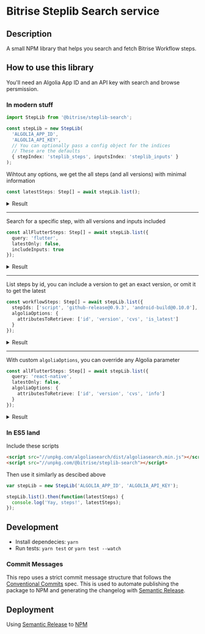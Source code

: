 # Bitrise Steplib Search service

## Description

A small NPM library that helps you search and fetch Bitrise Workflow steps.

## How to use this library

You'll need an Algolia App ID and an API key with search and browse persmission.

### In modern stuff

```ts
import StepLib from '@bitrise/steplib-search';

const stepLib = new StepLib(
  'ALGOLIA_APP_ID',
  'ALGOLIA_API_KEY',
  // You can optionally pass a config object for the indices
  // These are the defaults
  { stepIndex: 'steplib_steps', inputsIndex: 'steplib_inputs' }
);
```

Wihtout any options, we get the all steps (and all versions) with minimal information

```ts
const latestSteps: Step[] = await stepLib.list();
```

<details>
<summary>Result</summary>
<p>

```js
// latestSteps
[
  ...
  { "cvs": "activate-ssh-key@4.0.5" },
  { "cvs": "git-clone@4.0.18" },
  { "cvs": "git-clone@4.0.17" },
  { "cvs": "amazon-s3-deploy@3.5.8" },
  { "cvs": "project-scanner@3.3.1" },
  { "cvs": "project-scanner@3.3.0" },
  { "cvs": "carthage@3.2.2" },
  ...
]
```
</p>
</details>

---

Search for a specific step, with all versions and inputs included

```ts
const allFlutterSteps: Step[] = await stepLib.list({
  query: 'flutter',
  latestOnly: false,
  includeInputs: true
});
```

<details>
<summary>Result</summary>
<p>

```js
// allFlutterSteps
[
  ...
  {
    "cvs": "flutter@0.0.9",
    "inputs": [
      { "cvs": "flutter@0.0.9", "order": 0 },
      { "cvs": "flutter@0.0.9", "order": 1 },
      { "cvs": "flutter@0.0.9", "order": 2 }
      ...
    ]
  },
  {
    "cvs": "flutter@0.0.8",
    "inputs": [
      { "cvs": "flutter@0.0.8", "order": 0 },
      { "cvs": "flutter@0.0.8", "order": 1 },
      { "cvs": "flutter@0.0.8", "order": 2 }
    ]
  },
  {
    "cvs": "flutter-test@0.9.1",
    "inputs": [
      { "cvs": "flutter-test@0.9.1", "order": 0 },
      { "cvs": "flutter-test@0.9.1", "order": 1 }
    ]
  },
  {
    "cvs": "flutter-test@0.9.0",
    "inputs": [
      { "cvs": "flutter-test@0.9.0", "order": 0 }
    ]
  },
  {
    "cvs": "flutter-installer@0.9.2",
    "inputs": [
      { "cvs": "flutter-installer@0.9.2", "order": 0 }
    ]
  }
  ...
]
```

</p>
</details>

---

List steps by id, you can include a version to get an exact version, or omit it to get the latest

```ts
const workflowSteps: Step[] = await stepLib.list({
  stepIds: ['script', 'github-release@0.9.3', 'android-build@0.10.0'],
  algoliaOptions: {
    attributesToRetrieve: ['id', 'version', 'cvs', 'is_latest']
  }
});
```

<details>
<summary>Result</summary>
<p>

```js
// workflowSteps
[
  {
    "cvs": "script@1.1.6",
    "id": "script",
    "version": "1.1.6",
    "is_latest": true
  },
  {
    "cvs": "android-build@0.10.0",
    "id": "android-build",
    "version": "0.10.0",
    "is_latest": true
  },
  {
    "cvs": "github-release@0.9.3",
    "id": "github-release",
    "version": "0.9.3",
    "is_latest": false
  }
]
```

</p>
</details>

---

With custom `algoliaOptions`, you can override any Algolia parameter

```ts
const allFlutterSteps: Step[] = await stepLib.list({
  query: 'react-native',
  latestOnly: false,
  algoliaOptions: {
    attributesToRetrieve: ['id', 'version', 'cvs', 'info']
  }
});
```
<details>
<summary>Result</summary>
<p>

```json
[
  {
    "cvs": "react-native-bundle@1.0.4",
    "id": "react-native-bundle",
    "version": "1.0.4",
    "info": {
      "asset_urls": {
        "icon.svg": "https://bitrise-steplib-collection.s3.amazonaws.com/steps/react-native-bundle/assets/icon.svg"
      }
    }
  },
  {
    "cvs": "install-react-native@0.9.2",
    "id": "install-react-native",
    "version": "0.9.2",
    "info": {
      "asset_urls": {
        "icon.svg": "https://bitrise-steplib-collection.s3.amazonaws.com/steps/install-react-native/assets/icon.svg"
      }
    }
  },
  {
    "cvs": "appcenter-codepush-release-react-native@0.0.2",
    "id": "appcenter-codepush-release-react-native",
    "version": "0.0.2",
    "info": {
      "asset_urls": {
        "icon.svg": "https://bitrise-steplib-collection.s3.amazonaws.com/steps/appcenter-codepush-release-react-native/assets/icon.svg"
      }
    }
  }
]
```

</p>
</details>

### In ES5 land

Include these scripts

```html
<script src="//unpkg.com/algoliasearch/dist/algoliasearch.min.js"></script>
<script src="//unpkg.com/@bitrise/steplib-search"></script>
```

Then use it similarly as descibed above

```js
var stepLib = new StepLib('ALGOLIA_APP_ID', 'ALGOLIA_API_KEY');

stepLib.list().then(function(latestSteps) {
  console.log('Yay, steps!', latestSteps);
});
```

## Development

- Install dependecies: `yarn`
- Run tests: `yarn test` or `yarn test --watch`

### Commit Messages

This repo uses a strict commit message structure that follows the [Conventional Commits](https://www.conventionalcommits.org) spec. This is used to automate publishing the package to NPM and generating the changelog with [Semantic Release](https://github.com/semantic-release/semantic-release).

## Deployment

Using [Semantic Release](https://github.com/semantic-release/semantic-release) to [NPM](https://www.npmjs.com/package/@bitrise/steplib-search)
